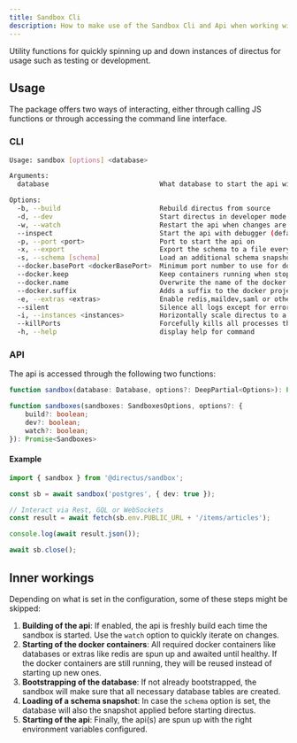 ```yaml
---
title: Sandbox Cli
description: How to make use of the Sandbox Cli and Api when working with directus.
---
```


Utility functions for quickly spinning up and down instances of directus for usage such as testing or development.

## Usage

The package offers two ways of interacting, either through calling JS functions or through accessing the command line
interface.

### CLI

```bash
Usage: sandbox [options] <database>

Arguments:
  database                            What database to start the api with (choices: "maria", "cockroachdb", "mssql", "mysql", "oracle", "postgres", "sqlite")

Options:
  -b, --build                         Rebuild directus from source
  -d, --dev                           Start directus in developer mode. Not compatible with build
  -w, --watch                         Restart the api when changes are made
  --inspect                           Start the api with debugger (default: true)
  -p, --port <port>                   Port to start the api on
  -x, --export                        Export the schema to a file every 2 seconds
  -s, --schema [schema]               Load an additional schema snapshot on startup
  --docker.basePort <dockerBasePort>  Minimum port number to use for docker containers
  --docker.keep                       Keep containers running when stopping the sandbox
  --docker.name                       Overwrite the name of the docker project
  --docker.suffix                     Adds a suffix to the docker project. Can be used to ensure uniqueness
  -e, --extras <extras>               Enable redis,maildev,saml or other extras
  --silent                            Silence all logs except for errors
  -i, --instances <instances>         Horizontally scale directus to a given number of instances (default: "1")
  --killPorts                         Forcefully kills all processes that occupy ports that the api would use
  -h, --help                          display help for command
```

### API

The api is accessed through the following two functions:

```ts
function sandbox(database: Database, options?: DeepPartial<Options>): Promise<Sandbox>

function sandboxes(sandboxes: SandboxesOptions, options?: {
    build?: boolean;
    dev?: boolean;
    watch?: boolean;
}): Promise<Sandboxes>
```

#### Example

```ts
import { sandbox } from '@directus/sandbox';

const sb = await sandbox('postgres', { dev: true });

// Interact via Rest, GQL or WebSockets
const result = await fetch(sb.env.PUBLIC_URL + '/items/articles');

console.log(await result.json());

await sb.close();
```

## Inner workings

Depending on what is set in the configuration, some of these steps might be skipped:

1. **Building of the api**: If enabled, the api is freshly build each time the sandbox is started. Use the `watch`
   option to quickly iterate on changes.
2. **Starting of the docker containers**: All required docker containers like databases or extras like redis are spun up
   and awaited until healthy. If the docker containers are still running, they will be reused instead of starting up new
   ones.
3. **Bootstrapping of the database**: If not already bootstrapped, the sandbox will make sure that all necessary
   database tables are created.
4. **Loading of a schema snapshot**: In case the `schema` option is set, the database will also the snapshot applied
   before starting directus.
5. **Starting of the api**: Finally, the api(s) are spun up with the right environment variables configured.
